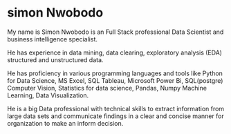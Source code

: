 # simon Nwobodo 
My name is Simon Nwobodo is an  Full Stack professional Data Scientist and business intelligence specialist. 

He has experience in data mining, data clearing, exploratory analysis (EDA) structured and unstructured data. 

He has proficiency in various programming languages and tools like Python for Data Science, MS Excel, SQL Tableau, Microsoft Power Bi,  SQL(postgre)  Computer Vision, Statistics for data science, Pandas, Numpy 
 Machine Learning, Data Visualization.
 
He is a big Data professional with technical skills to extract information from large data sets and communicate findings in a clear and concise manner for organization to make an inform decision.
